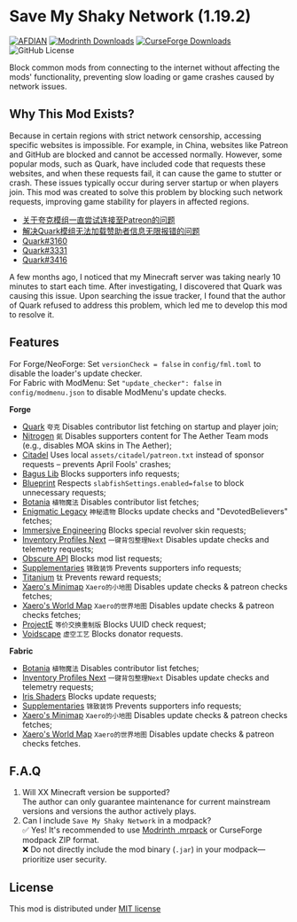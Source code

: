# Save My Shaky Network (1.19.2)

[![AFDIAN](https://img.shields.io/badge/%E7%88%B1%E5%8F%91%E7%94%B5-Gizmo-%23946ce6)](https://afdian.com/a/gizmo)
[![Modrinth Downloads](https://img.shields.io/modrinth/dt/oXzIQwRj?logo=modrinth&label=Modrinth)](https://modrinth.com/project/oXzIQwRj)
[![CurseForge Downloads](https://img.shields.io/curseforge/dt/1129397?logo=curseforge&label=CurseForge)](https://www.curseforge.com/minecraft/mc-mods/smsn)
![GitHub License](https://img.shields.io/github/license/gizmo-ds/smsn-mod?style=flat&label=License)

Block common mods from connecting to the internet without affecting the mods' functionality, preventing slow loading or
game crashes caused by network issues.

## Why This Mod Exists?

Because in certain regions with strict network censorship, accessing specific websites is impossible. For example, in
China, websites like Patreon and GitHub are blocked and cannot be accessed normally. However, some popular mods, such as
Quark, have included code that requests these websites, and when these requests fail, it can cause the game to stutter
or crash. These issues typically occur during server startup or when players join. This mod was created to solve this
problem by blocking such network requests, improving game stability for players in affected regions.

- [关于夸克模组一直尝试连接至Patreon的问题](https://www.bilibili.com/video/BV14E421u7Kt/)
- [解决Quark模组无法加载赞助者信息无限报错的问题](https://www.bilibili.com/read/cv13814407/)
- [Quark#3160](https://github.com/VazkiiMods/Quark/issues/3160)
- [Quark#3331](https://github.com/VazkiiMods/Quark/issues/3331)
- [Quark#3416](https://github.com/VazkiiMods/Quark/issues/3416)

A few months ago, I noticed that my Minecraft server was taking nearly 10 minutes to start each time. After
investigating, I discovered that Quark was causing this issue. Upon searching the issue tracker, I found that the author
of Quark refused to address this problem, which led me to develop this mod to resolve it.

## Features

For Forge/NeoForge: Set `versionCheck = false` in `config/fml.toml` to disable the loader's update checker.  
For Fabric with ModMenu: Set `"update_checker": false` in `config/modmenu.json` to disable ModMenu's update checks.

**Forge**

- [Quark](https://www.curseforge.com/minecraft/mc-mods/quark "1.19.2-3.4-418") `夸克` Disables contributor list fetching
  on startup and player join;
- [Nitrogen](https://github.com/The-Aether-Team/Nitrogen "1.19.2-1.0.7-forge") `氮` Disables supporters content for The
  Aether Team mods (e.g., disables MOA skins in The Aether);
- [Citadel](https://www.curseforge.com/minecraft/mc-mods/citadel "2.1.4-1.19") Uses local `assets/citadel/patreon.txt`
  instead of sponsor requests – prevents April Fools' crashes;
- [Bagus Lib](https://www.curseforge.com/minecraft/mc-mods/bagus-lib "1.19.2-3.6.0") Blocks supporters info requests;
- [Blueprint](https://www.curseforge.com/minecraft/mc-mods/blueprint "1.19.2-6.2.0") Respects
  `slabfishSettings.enabled=false` to block unnecessary requests;
- [Botania](https://www.curseforge.com/minecraft/mc-mods/botania "1.19.2-440-FORGE") `植物魔法` Disables contributor
  list fetches;
- [Enigmatic Legacy](https://www.curseforge.com/minecraft/mc-mods/enigmatic-legacy "2.26.5") `神秘遗物` Blocks update
  checks and "DevotedBelievers" fetches;
- [Immersive Engineering](https://www.curseforge.com/minecraft/mc-mods/immersive-engineering "1.19.2-9.2.4-170") Blocks
  special revolver skin requests;
- [Inventory Profiles Next](https://www.curseforge.com/minecraft/mc-mods/inventory-profiles-next "forge-1.19.2-1.10.11")
  `一键背包整理Next` Disables update checks and telemetry requests;
- [Obscure API](https://www.curseforge.com/minecraft/mc-mods/obscure-api "15") Blocks mod list requests;
- [Supplementaries](https://www.curseforge.com/minecraft/mc-mods/supplementaries "1.19.2-2.4.20") `锦致装饰` Prevents
  supporters info requests;
- [Titanium](https://www.curseforge.com/minecraft/mc-mods/titanium "3.7.3") `钛` Prevents reward requests;
- [Xaero's Minimap](https://www.curseforge.com/minecraft/mc-mods/xaeros-minimap "24.2.0_Forge_1.19.1") `Xaero的小地图`
  Disables update checks & patreon checks fetches;
- [Xaero's World Map](https://www.curseforge.com/minecraft/mc-mods/xaeros-world-map "1.38.8_Forge_1.19.1") `Xaero的世界地图`
  Disables update checks & patreon checks fetches;
- [ProjectE](https://www.curseforge.com/minecraft/mc-mods/projecte "1.1.0") `等价交换重制版` Blocks UUID check request;
- [Voidscape](https://www.curseforge.com/minecraft/mc-mods/voidscape "0.2.119") `虚空工艺` Blocks donator requests.

**Fabric**

- [Botania](https://www.curseforge.com/minecraft/mc-mods/botania-fabric "1.19.2-440-FABRIC") `植物魔法` Disables
  contributor list fetches;
- [Inventory Profiles Next](https://www.curseforge.com/minecraft/mc-mods/inventory-profiles-next "fabric-1.19.2-1.10.11")
  `一键背包整理Next` Disables update checks and telemetry requests;
- [Iris Shaders](https://www.curseforge.com/minecraft/mc-mods/irisshaders "1.6.4+1.19.2") Blocks update requests;
- [Supplementaries](https://www.curseforge.com/minecraft/mc-mods/supplementaries "1.19.2-2.4.20") `锦致装饰` Prevents
  supporters info requests;
- [Xaero's Minimap](https://www.curseforge.com/minecraft/mc-mods/xaeros-minimap "24.2.0_Fabric_1.19.1") `Xaero的小地图`
  Disables update checks & patreon checks fetches;
- [Xaero's World Map](https://www.curseforge.com/minecraft/mc-mods/xaeros-world-map "1.38.8_Fabric_1.19.1") `Xaero的世界地图`
  Disables update checks & patreon checks fetches.

## F.A.Q

1. Will XX Minecraft version be supported?  
   The author can only guarantee maintenance for current mainstream versions and versions the author actively plays.
2. Can I include `Save My Shaky Network` in a modpack?  
   ✅ Yes! It's recommended to
   use [Modrinth .mrpack](https://support.modrinth.com/en/articles/8802351-modrinth-modpack-format-mrpack) or CurseForge
   modpack ZIP format.  
   ❌ Do not directly include the mod binary (`.jar`) in your modpack—prioritize user security.

## License

This mod is distributed under [MIT license](https://github.com/gizmo-ds/smsn-mod/blob/1.19.2/LICENSE)
